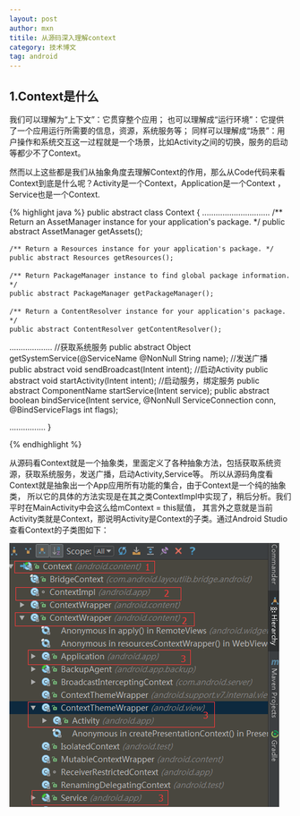 ```yaml
---
layout: post
author: mxn
titile: 从源码深入理解context
category: 技术博文
tag: android
---
```


## 1.Context是什么

我们可以理解为“上下文”：它贯穿整个应用；
也可以理解成“运行环境”：它提供了一个应用运行所需要的信息，资源，系统服务等；
同样可以理解成“场景”：用户操作和系统交互这一过程就是一个场景，比如Activity之间的切换，服务的启动等都少不了Context。

然而以上这些都是我们从抽象角度去理解Context的作用，那么从Code代码来看Context到底是什么呢？Activity是一个Context，Application是一个Context
，Service也是一个Context.

   {% highlight java  %}
public abstract class Context {
..............................
 /** Return an AssetManager instance for your application's package. */
    public abstract AssetManager getAssets();

    /** Return a Resources instance for your application's package. */
    public abstract Resources getResources();

    /** Return PackageManager instance to find global package information. */
    public abstract PackageManager getPackageManager();

    /** Return a ContentResolver instance for your application's package. */
    public abstract ContentResolver getContentResolver();

...................
//获取系统服务
public abstract Object getSystemService(@ServiceName @NonNull String name);
//发送广播
public abstract void sendBroadcast(Intent intent);
//启动Activity
public abstract void startActivity(Intent intent);
//启动服务，绑定服务
public abstract ComponentName startService(Intent service);
public abstract boolean bindService(Intent service, @NonNull ServiceConnection conn,
            @BindServiceFlags int flags);

................
}

   {% endhighlight %}

<!-- more -->

从源码看Context就是一个抽象类，里面定义了各种抽象方法，包括获取系统资源，获取系统服务，发送广播，启动Activity,Service等。
所以从源码角度看Context就是抽象出一个App应用所有功能的集合，由于Context是一个纯的抽象类，
所以它的具体的方法实现是在其之类ContextImpl中实现了，稍后分析。我们平时在MainActivity中会这么给mContext = this赋值，
其言外之意就是当前Activity类就是Context，那说明Activity是Context的子类。通过Android Studio查看Context的子类图如下：

![](https://raw.githubusercontent.com/mxn21/mxn21.github.io/master/public/img/img65.png)





